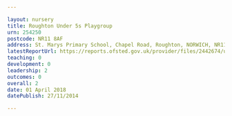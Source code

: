 ```yaml
---

layout: nursery
title: Roughton Under 5s Playgroup
urn: 254250
postcode: NR11 8AF
address: St. Marys Primary School, Chapel Road, Roughton, NORWICH, NR11 8AF
latestReportUrl: https://reports.ofsted.gov.uk/provider/files/2442674/urn/254250.pdf
teaching: 0
development: 0
leadership: 2
outcomes: 0
overall: 2
date: 01 April 2018 
datePublish: 27/11/2014

---
```

